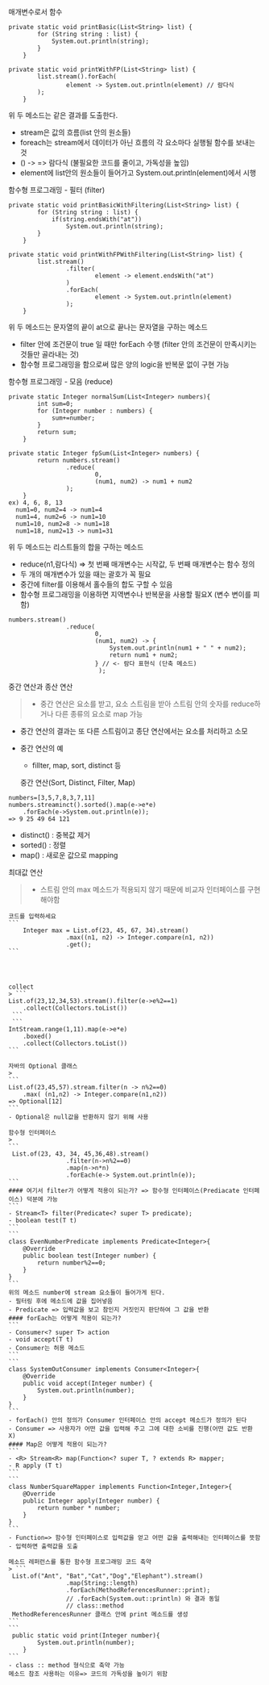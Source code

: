 매개변수로서 함수
>
```
private static void printBasic(List<String> list) {
        for (String string : list) {
            System.out.println(string);
        }
    }
```
```
private static void printWithFP(List<String> list) {
        list.stream().forEach( 
                element -> System.out.println(element) // 람다식
        );
    }
```
위 두 메소드는 같은 결과를 도출한다.
- stream은 값의 흐름(list 안의 원소들)
- foreach는 stream에서 데이터가 아닌 흐름의 각 요소마다 실행될 함수를 보내는 것
- () -> => 람다식 (불필요한 코드를 줄이고, 가독성을 높임)
- element에 list안의 원소들이 들어가고 System.out.println(element)에서 시행

함수형 프로그래밍 - 필터 (filter)
>
```
private static void printBasicWithFiltering(List<String> list) {
        for (String string : list) {
            if(string.endsWith("at"))
                System.out.println(string);
        }
    }
```
```
private static void printWithFPWithFiltering(List<String> list) {
        list.stream()
                .filter( 
                        element -> element.endsWith("at")
                )
                .forEach( 
                        element -> System.out.println(element) 
                );
    }
```
위 두 메소드는 문자열의 끝이 at으로 끝나는 문자열을 구하는 메소드
- filter 안에 조건문이 true 일 때만 forEach 수행
  (filter 안의 조건문이 만족시키는 것들만 골라내는 것)
- 함수형 프로그래밍을 함으로써 많은 양의 logic을 반복문 없이 구현 가능

함수형 프로그래밍 - 모음 (reduce)
>
```
private static Integer normalSum(List<Integer> numbers){
        int sum=0;
        for (Integer number : numbers) {
            sum+=number;
        }
        return sum;
    }
```
```
private static Integer fpSum(List<Integer> numbers) {
        return numbers.stream() 
                .reduce(
                        0, 
                        (num1, num2) -> num1 + num2 
                );
    }
ex) 4, 6, 8, 13
  num1=0, num2=4 -> num1=4
  num1=4, num2=6 -> num1=10
  num1=10, num2=8 -> num1=18
  num1=18, num2=13 -> num1=31
```
위 두 메소드는 리스트들의 합을 구하는 메소드
- reduce(n1,람다식) => 첫 번째 매개변수는 시작값, 두 번째 매개변수는 함수 정의
- 두 개의 매개변수가 있을 때는 괄호가 꼭 필요
- 중간에 filter를 이용해서 홀수들의 합도 구할 수 있음
- 함수형 프로그래밍을 이용하면 지역변수나 반복문을 사용할 필요X
  (변수 변이를 피함)
```
numbers.stream()
                .reduce(
                        0,
                        (num1, num2) -> {
                            System.out.println(num1 + " " + num2);
                            return num1 + num2;
                        } // <- 람다 표현식 (단축 메소드) 
  						 );
```

중간 연산과 종산 연산
> - 중간 연산은 요소를 받고, 요소 스트림을 받아 스트림 안의 숫자를 reduce하거나 다른 종류의 요소로 map 가능
- 중간 연산의 결과는 또 다른 스트림이고 종단 연산에서는 요소를 처리하고 소모
- 중간 연산의 예
    - fillter, map, sort, distinct 등

  중간 연산(Sort, Distinct, Filter, Map)
>
```
numbers=[3,5,7,8,3,7,11]
numbers.streaminct().sorted().map(e->e*e)
	.forEach(e->System.out.println(e));
=> 9 25 49 64 121
```
- distinct() : 중복값 제거
- sorted() : 정렬
- map() : 새로운 값으로 mapping

최대값 연산
> - 스트림 안의 max 메소드가 적용되지 않기 때문에 비교자 인터페이스를 구현해야함
``````
코드를 입력하세요
```
	Integer max = List.of(23, 45, 67, 34).stream()
                .max((n1, n2) -> Integer.compare(n1, n2))
                .get();
```

 	
    
    
collect
> ```
List.of(23,12,34,53).stream().filter(e->e%2==1)
	.collect(Collectors.toList())
 ```
 ```
IntStream.range(1,11).map(e->e*e)
	.boxed()
	.collect(Collectors.toList())
```

자바의 Optional 클래스
> 
```
List.of(23,45,57).stream.filter(n -> n%2==0)
	.max( (n1,n2) -> Integer.compare(n1,n2))
=> Optional[12]
```
- Optional은 null값을 반환하지 않기 위해 사용

함수형 인터페이스
> 
```
 List.of(23, 43, 34, 45,36,48).stream()
                .filter(n->n%2==0)
                .map(n->n*n)
                .forEach(e-> System.out.println(e));
```
#### 여기서 filter가 어떻게 적용이 되는가? => 함수형 인터페이스(Prediacate 인터페이스) 덕분에 가능
```
- Stream<T> filter(Predicate<? super T> predicate);
- boolean test(T t)
```
```
class EvenNumberPredicate implements Predicate<Integer>{
    @Override
    public boolean test(Integer number) {
        return number%2==0;
    }
}
```
위의 메소드 number에 stream 요소들이 들어가게 된다.
- 필터링 후에 메소드에 값을 집어넣음
- Predicate => 입력값을 보고 참인지 거짓인지 판단하여 그 값을 반환
#### forEach는 어떻게 적용이 되는가?
```
- Consumer<? super T> action
- void accept(T t)
- Consumer는 허용 메소드
```
```
class SystemOutConsumer implements Consumer<Integer>{
    @Override
    public void accept(Integer number) {
        System.out.println(number);
    }
}
```
- forEach() 안의 정의가 Consumer 인터페이스 안의 accept 메소드가 정의가 된다
- Consumer => 사용자가 어떤 값을 입력해 주고 그에 대한 소비를 진행(어떤 값도 반환 X)
#### Map은 어떻게 적용이 되는가?
```
- <R> Stream<R> map(Function<? super T, ? extends R> mapper;
- R apply (T t)
```
```
class NumberSquareMapper implements Function<Integer,Integer>{
    @Override
    public Integer apply(Integer number) {
        return number * number;
    }
}
```
- Function=> 함수형 인터페이스로 입력값을 얻고 어떤 값을 출력해내는 인터페이스를 뜻함
- 입력하면 출력값을 도출

메소드 레퍼런스를 통한 함수형 프로그래밍 코드 축약
> ```
 List.of("Ant", "Bat","Cat","Dog","Elephant").stream()
                .map(String::length)
                .forEach(MethodReferencesRunner::print);
                // .forEach(System.out::println) 와 결과 동일
                // class::method
 MethodReferencesRunner 클래스 안에 print 메소드를 생성
```
```
 public static void print(Integer number){
        System.out.println(number);
    }
```
- class :: method 형식으로 축약 가능 
메소드 참조 사용하는 이유=> 코드의 가독성을 높이기 위함
